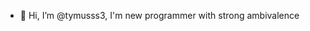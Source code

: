 - 👋 Hi, I’m @tymusss3, I'm new programmer with strong ambivalence

<!---
tymusss3/tymusss3 is a ✨ special ✨ repository because its `README.md` (this file) appears on your GitHub profile.
You can click the Preview link to take a look at your changes.
--->
